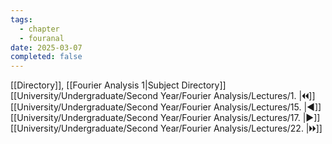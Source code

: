 ```yaml
---
tags:
  - chapter
  - fouranal
date: 2025-03-07
completed: false
---
```

[[Directory]], [[Fourier Analysis 1|Subject Directory]]
[[University/Undergraduate/Second Year/Fourier Analysis/Lectures/1. |🞀🞀]] [[University/Undergraduate/Second Year/Fourier Analysis/Lectures/15. |◀]] [[University/Undergraduate/Second Year/Fourier Analysis/Lectures/17. |▶]] [[University/Undergraduate/Second Year/Fourier Analysis/Lectures/22. |🞂🞂]]
# 
## 
### 
